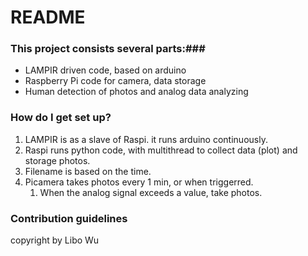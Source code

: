 # README #


### This project consists several parts:###
 * LAMPIR driven code, based on arduino
 * Raspberry Pi code for camera, data storage
 * Human detection of photos and analog data analyzing


### How do I get set up? ###
1. LAMPIR is as a slave of Raspi. it runs arduino continuously. 
2. Raspi runs python code, with multithread to collect data (plot) and storage photos.
3. Filename is based on the time.
4. Picamera takes photos every 1 min, or when triggerred.
   1. When the analog signal exceeds a value, take photos.


### Contribution guidelines ###



copyright by Libo Wu